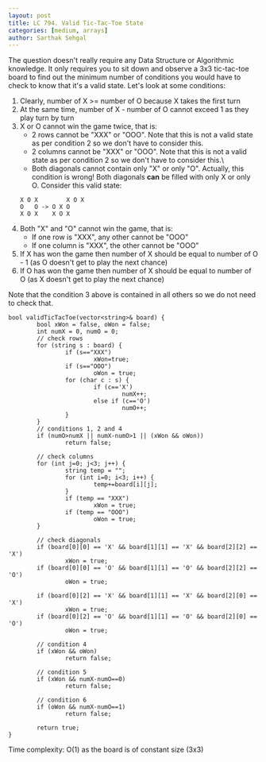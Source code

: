 ```yaml
---
layout: post
title: LC 794. Valid Tic-Tac-Toe State
categories: [medium, arrays]
author: Sarthak Sehgal
---
```

The question doesn't really require any Data Structure or Algorithmic knowledge. It only requires you to sit down and observe a 3x3 tic-tac-toe board to find out the minimum number of conditions you would have to check to know that it's a valid state. Let's look at some conditions:
1. Clearly, number of X >= number of O because X takes the first turn
2. At the same time, number of X - number of O cannot exceed 1 as they play turn by turn
3. X or O cannot win the game twice, that is:
	- 2 rows cannot be "XXX" or "OOO". Note that this is not a valid state as per condition 2 so we don't have to consider this.
	- 2 columns cannot be "XXX" or "OOO". Note that this is not a valid state as per condition 2 so we don't have to consider this.\
	- Both diagonals cannot contain only "X" or only "O". Actually, this condition is wrong! Both diagonals **can** be filled with only X or only O. Consider this valid state:
	```
	X O X		 X O X
	O   O -> O X O
	X O X    X O X
	```
4. Both "X" and "O" cannot win the game, that is:
	- If one row is "XXX", any other cannot be "OOO"
	- If one column is "XXX", the other cannot be "OOO"
5. If X has won the game then number of X should be equal to number of O - 1 (as O doesn't get to play the next chance)
6. If O has won the game then number of X should be equal to number of O (as X doesn't get to play the next chance)

Note that the condition 3 above is contained in all others so we do not need to check that.

```
bool validTicTacToe(vector<string>& board) {
		bool xWon = false, oWon = false;
		int numX = 0, numO = 0;
		// check rows
		for (string s : board) {
				if (s=="XXX")
						xWon=true;
				if (s=="OOO")
						oWon = true;
				for (char c : s) {
						if (c=='X')
								numX++;
						else if (c=='O')
								numO++;
				}
		}
		// conditions 1, 2 and 4
		if (numO>numX || numX-numO>1 || (xWon && oWon))
				return false;

		// check columns
		for (int j=0; j<3; j++) {
				string temp = "";
				for (int i=0; i<3; i++) {
						temp+=board[i][j];
				}
				if (temp == "XXX")
						xWon = true;
				if (temp == "OOO")
						oWon = true;
		}

		// check diagonals
		if (board[0][0] == 'X' && board[1][1] == 'X' && board[2][2] == 'X')
				xWon = true;
		if (board[0][0] == 'O' && board[1][1] == 'O' && board[2][2] == 'O')
				oWon = true;

		if (board[0][2] == 'X' && board[1][1] == 'X' && board[2][0] == 'X')
				xWon = true;
		if (board[0][2] == 'O' && board[1][1] == 'O' && board[2][0] == 'O')
				oWon = true;

		// condition 4
		if (xWon && oWon)
				return false;

		// condition 5
		if (xWon && numX-numO==0)
				return false;

		// condition 6
		if (oWon && numX-numO==1)
				return false;

		return true;
}
```
Time complexity: O(1) as the board is of constant size (3x3)